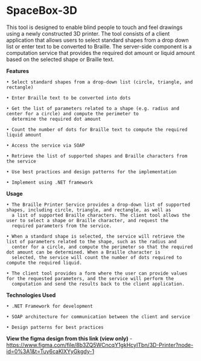 # SpaceBox-3D

This tool is designed to enable blind people to touch and feel drawings using a newly constructed 3D printer. The tool consists of a client application that allows users to select standard shapes from a drop down list or enter text to be converted to Braille. The server-side component is a computation service that provides the required dot amount or liquid amount based on the selected shape or Braille text.



**Features** 

    • Select standard shapes from a drop-down list (circle, triangle, and rectangle)
    
    • Enter Braille text to be converted into dots
  
    • Get the list of parameters related to a shape (e.g. radius and center for a circle) and compute the perimeter to 
      determine the required dot amount
  
    • Count the number of dots for Braille text to compute the required liquid amount
  
    • Access the service via SOAP

    • Retrieve the list of supported shapes and Braille characters from the service

    • Use best practices and design patterns for the implementation

    • Implement using .NET framework



**Usage**

    • The Braille Printer Service provides a drop-down list of supported shapes, including circle, triangle, and rectangle, as well as 
      a list of supported Braille characters. The client tool allows the user to select a shape or Braille character, and request the 
      required parameters from the service.
  
    • When a standard shape is selected, the service will retrieve the list of parameters related to the shape, such as the radius and 
      center for a circle, and compute the perimeter so that the required dot amount can be determined. When a Braille character is 
      selected, the service will count the number of dots required to compute the required liquid.
  
    • The client tool provides a form where the user can provide values for the requested parameters, and the service will perform the 
      computation and send the results back to the client application.



**Technologies Used**

    • .NET Framework for development
  
    • SOAP architecture for communication between the client and service
   
    • Design patterns for best practices
 
 
 
**View the figma design from this link (view only)** -  https://www.figma.com/file/8b3ZQ5WCncqY1gkHcyITbn/3D-Printer?node-id=0%3A1&t=Tuy6caKlXYyGkgdy-1
